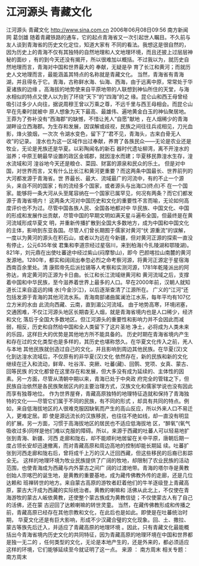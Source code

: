 # 江河源头 青藏文化

江河源头 青藏文化
http://www.sina.com.cn 2006年06月08日09:56 南方新闻网
葛剑雄
随着青藏铁路的通车，它的起点青海省又一次引起世人瞩目。不久前与友人谈到青海省的历史文化定位，知道大家有 不同的看法。我想这是很自然的，因为历史上的青海不仅有其独特的自然地理和人文地理环境，而且还披上过层层神秘的面纱 ，有的到今天还没有揭开，所以很难加以概括。不过我以为，就历史自然地理而言，青海对中国和世界最大的
奉献，无疑是孕 育了长江和黄河；而就历史人文地理而言，最能涵盖其特点的名称就是青藏文化。
当然，青海省有青海湖，并且得名于它。青海，古称鲜水海、仙海、西海，由于远离中原，常常处于华夏诸族的边缘 。高海拔的地势使来自平原地带的人联想到神仙所住的天堂，与海水相似的特点又使人以为到了环绕“天下”的“四海”的之 缘。昆仑山和西王母曾经吸引过多少人向往，据说周穆王曾以万乘之尊，不远千里与西王母相会。而昆仑山早在先秦时就被中 原人想象为天下最高、最雄伟、遍地黄金白玉的神仙聚居地。王莽为了弥补没有“西海郡”的缺憾，不惜让羌人“自愿”献地 ，在人烟稀少的青海湖畔设立西海郡。为生存和发展，因误解或歧视，民族之间往往兵戎相见，刀光血影，烽火狼烟，一次次 令湖水变色，留下了“君不见，青海头，古来白骨无人收”的记录。
湟水也为这一区域作出过奉献，养育了各族民众——无论是农业还是牧业，无论是羌族还是华夏。以彩陶闻名的新石 器时代遗址柳湾，离不开湟水的滋养；中原王朝最早设置的政区金城郡，就因湟水而建；华夏移民靠湟水生存，湟水流域和河 湟谷地今天还是粮仓、菜园、财富的源泉和民众的乐土。
但是对中国，对世界而言，又有什么比长江和黄河更重要？而这两条中国最长、世界前列的大河都发源于青海省。世 界最长、最大、流域最广的河流中，有的不止一个源头，来自不同的国家；有的流经多个国家，或者源头与出海口(终点)不 在一个国家。能够将一条大河从头至尾容纳在一个国家已属罕见，何况有两条？而它们都发源于青海省境内！
这两条大河对中国历史和文化的重要性不言而喻，无论如何高度评价也不为过。尽管中国各族人民、全国各地都对中 华民族、中国文化、中国的形成和发展作出贡献，尽管中国的早期文明如满天星斗遍布全国，但最终是在黄河流域形成华夏文 明，并重新传播扩散到全国大多数地方，成为中国和中国文化的主体，影响到东亚各国。尽管人们曾长期囿于儒家对黄河“伏 源重流”的误解，一度以为黄河的源头在积石山，或者以为远在今新疆，但对黄河正源的探索一直没有停止，公元635年侯 君集和李道宗经过星宿川，来到柏海(今扎陵湖和鄂陵湖)。821年，刘元鼎在出使吐蕃途中经过紫山(闷摩黎山)，即今 巴颜喀拉山南麓的黄河发源地。1280年，都实和阔阔出奉忽必烈之命考察河源，将黄河正源定于星宿海西南百余里处。清 康熙帝先后派拉锡等人考察和实测河源，1781年乾隆派出的阿弥达，肯定黄河的正源为卡日曲。长江和长江流域继黄河和 黄河流域之后，支撑着中国和中华民族，至今滋养着世界上最多的人口。早在2000年前，汉朝人就知道长江来自遥远的绳 水(今金沙江)，以后逐渐查清了江源所在。
广义的“江河”还包括发源于青海的其他河流水系。青海南部诸曲属澜沧江水系，每年平均有107亿立方米的水由 此流向西藏、云南，直到湄公河流域。
由于地势高寒，环境闭塞，交通困难，不仅江河源头地区长期杳无人烟，就是青海省境内也是人口稀少，经济和文化 落后于全国大多数地区。但江河源头的重要性和影响力并不会因此而减弱，相反，历史和自然给中国和全人类留下了这片圣地 净土，必将成为人类未来的乐园，这样巨大的优势是其他地方所不能具备的。
历史时期在青海省境内产生和存在过的文化类型也是多样的，其历史也堪称悠久。在华夏文化传入之前，羌人与本地 其他民族就创造过自己的文化，并且影响到周边其他民族。在华夏(汉)文化到达湟水流域后，不仅原有的非华夏(汉)文化 依然存在，新的民族和新的文化继续在迁入和流动，鲜卑、吐谷浑、突厥、吐蕃(藏)、回鹘、党项、女真、蒙古、回等民族 的文化都曾在这里存在和发展，但大多没有成为延续的、主体性的因素。另一方面，尽管从清朝中期以来，青海已处于中央政 府完全的管辖之下，但民族自治依然是各民族聚居区内的主要治理方式，汉族文化和儒家学说也没有因此而享有独尊地位。
作为世界屋脊，青藏高原独特的地理特征造就和保持了青海独特的文化——尽管它们属于不同的民族，有不同的形式 ，却具有共同的特点。例如，来自低海拔地区的人很难克服因缺氧而产生的高山反应，所以外来人口不易迁入，更难定居。即 使是源远流长的汉族移民，也往往不绝如线，却一直没有明显的扩展。另一方面，习惯于高海拔地区的居民也不适应低海拔地 区，“醉氧”(氧气吸收过多)同样是他们难以克服的障碍。所以，来源于西藏的吐蕃人可以轻易地扩张到青海、新疆、河西 走廊和陇右，却不能顺利地居留在关中平原，唐朝后期一度占领长安却迅速撤离，而对青藏高原和周边高地的控制却能长期延 续。吐蕃扩张到河西走廊和陇右后，曾将成千上万的汉人迁回西藏，但这些移民的后裔已影踪全无。
这样的地理环境为牧业民族提供了广阔的牧地，却限制了农业民族的活动范围，也使青海成为西藏与内外蒙古之间广 阔的过渡地带。青海的塔尔寺是黄教创始人宗喀巴的诞生地，是黄教的重要基地，成为藏传佛教外传的走廊，还是几位达赖和 班禅转世的地方。来自蒙古高原的游牧者赶着他们的牛羊逐级登上青藏高原，蒙古大汗成为西藏的实际统治者。黄教的喇嘛和 活佛从此北上，不仅使在青海游牧的蒙古人皈依黄教，还使整个蒙古族成为黄教信徒；不仅使蒙古人有了自己的活佛，还在蒙 古迎回了达赖喇嘛的转世灵童。
当然，在藏传佛教形成和传播之前，青藏高原已经存在其他宗教和文化，在此后也是如此。即使是在吐蕃统治时期， 华夏文化还是有巨大影响，形成不少汉藏合璧的文化现象。回、土、撒拉、蒙古等族先后迁入，并适应了青藏高原的地理环境 。因此，只有青藏文化最能概括出今青海省境内历史文化的共同特征，因为青藏高原的地理环境在中国和世界都是独一无二的 ，任何类型的文化，无论是本地产生的，还是外来的，都必须适应这样的环境，它们能够延续至今就证明了这一点。 来源 ：
南方周末
相关专题：南方周末 

